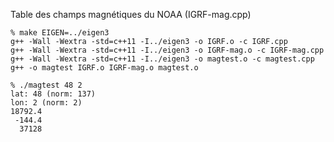 Table des champs magnétiques du NOAA (IGRF-mag.cpp)

    % make EIGEN=../eigen3
    g++ -Wall -Wextra -std=c++11 -I../eigen3 -o IGRF.o -c IGRF.cpp
    g++ -Wall -Wextra -std=c++11 -I../eigen3 -o IGRF-mag.o -c IGRF-mag.cpp
    g++ -Wall -Wextra -std=c++11 -I../eigen3 -o magtest.o -c magtest.cpp
    g++ -o magtest IGRF.o IGRF-mag.o magtest.o

    % ./magtest 48 2
    lat: 48 (norm: 137)
    lon: 2 (norm: 2)
    18792.4
     -144.4
      37128
